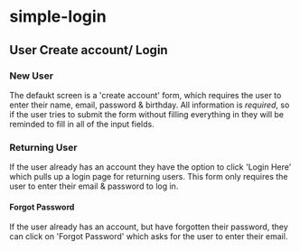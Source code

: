 # simple-login

## User Create account/ Login

### New User
The defaukt screen is a 'create account' form, which requires the user to enter their name, email, password & birthday. All information is *required*, so if the user tries to submit the form without filling everything in they will be reminded to fill in all of the input fields.

### Returning User
If the user already has an account they have the option to click 'Login Here' which pulls up a login page for returning users. This form only requires the user to enter their email & password to log in.

#### Forgot Password
If the user already has an account, but have forgotten their password, they can click on 'Forgot Password' which asks for the user to enter their email.
